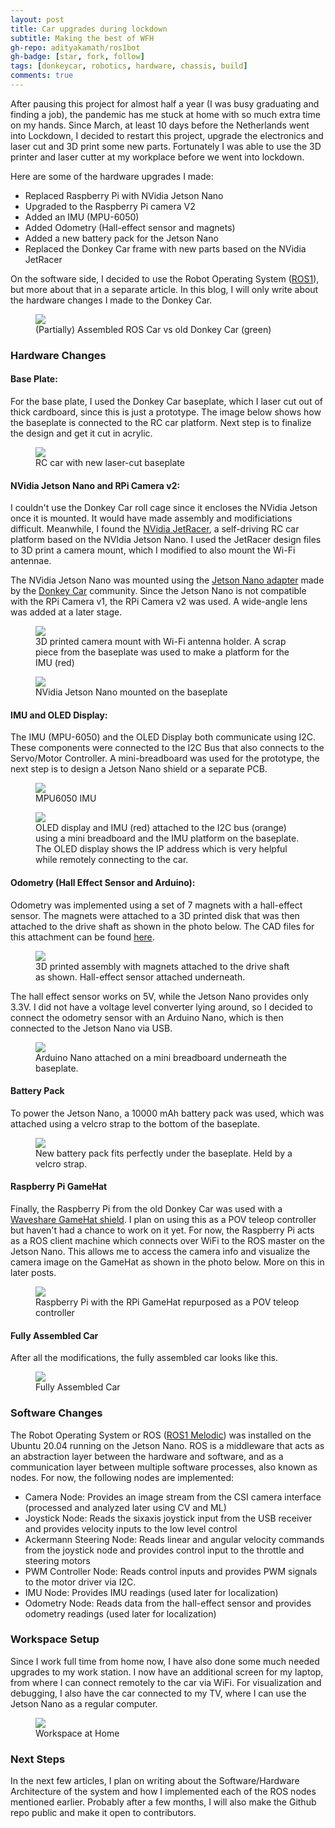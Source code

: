```yaml
---
layout: post
title: Car upgrades during lockdown
subtitle: Making the best of WFH
gh-repo: adityakamath/ros1bot
gh-badge: [star, fork, follow]
tags: [donkeycar, robotics, hardware, chassis, build]
comments: true
---
```


After pausing this project for almost half a year (I was busy graduating and finding a job), the pandemic has me stuck at home with so much extra time on my hands. Since March, at least 10 days before the Netherlands went into Lockdown, I decided to restart this project, upgrade the electronics and laser cut and 3D print some new parts. Fortunately I was able to use the 3D printer and laser cutter at my workplace before we went into lockdown. 

Here are some of the hardware upgrades I made:
* Replaced Raspberry Pi with NVidia Jetson Nano
* Upgraded to the Raspberry Pi camera V2
* Added an IMU (MPU-6050)
* Added Odometry (Hall-effect sensor and magnets)
* Added a new battery pack for the Jetson Nano
* Replaced the Donkey Car frame with new parts based on the NVidia JetRacer

On the software side, I decided to use the Robot Operating System ([ROS1](https://www.ros.org "ROS Homepage")), but more about that in a separate article. In this blog, I will only write about the hardware changes I made to the Donkey Car. 

<figure class="aligncenter">
	<img src="https://adityakamath.github.com/assets/img/roscar_vs_donkeycar.jpg" />
	<figcaption>(Partially) Assembled ROS Car vs old Donkey Car (green)</figcaption>
</figure>

### Hardware Changes

#### Base Plate:
For the base plate, I used the Donkey Car baseplate, which I laser cut out of thick cardboard, since this is just a prototype. The image below shows how the baseplate is connected to the RC car platform. Next step is to finalize the design and get it cut in acrylic. 

<figure class="aligncenter">
	<img src="https://adityakamath.github.com/assets/img/roscar_baseplate.jpg" />
	<figcaption>RC car with new laser-cut baseplate</figcaption>
</figure>

####  NVidia Jetson Nano and RPi Camera v2:
I couldn't use the Donkey Car roll cage since it encloses the NVidia Jetson once it is mounted. It would have made assembly and modificiations difficult. Meanwhile, I found the [NVidia JetRacer](https://github.com/NVIDIA-AI-IOT/jetracer "NVidia JetRacer GitHub"), a self-driving RC car platform based on the NVIdia Jetson Nano. I used the JetRacer design files to 3D print a camera mount, which I modified to also mount the Wi-Fi antennae. 

The NVidia Jetson Nano was mounted using the [Jetson Nano adapter](https://store.donkeycar.com/products/jetson-donkey-adapter "Jetson Donkey Adapter") made by the [Donkey Car](https://www.donkeycar.com/ "Donkey Car Homepage") community. Since the Jetson Nano is not compatible with the RPi Camera v1, the RPi Camera v2 was used. A wide-angle lens was added at a later stage.

<figure class="aligncenter">
	<img src="https://adityakamath.github.com/assets/img/roscar_cameramount1.jpg" />
	<figcaption>3D printed camera mount with Wi-Fi antenna holder. A scrap piece from the baseplate was used to make a platform for the IMU (red)</figcaption>
</figure>

<figure class="aligncenter">
	<img src="https://adityakamath.github.com/assets/img/roscar_cameramount2.jpg" />
	<figcaption>NVidia Jetson Nano mounted on the baseplate</figcaption>
</figure>

#### IMU and OLED Display:

The IMU (MPU-6050) and the OLED Display both communicate using I2C. These components were connected to the I2C Bus that also connects to the Servo/Motor Controller. A mini-breadboard was used for the prototype, the next step is to design a Jetson Nano shield or a separate PCB. 

<figure class="aligncenter">
	<img src="https://adityakamath.github.com/assets/img/roscar_imu.jpg" />
	<figcaption>MPU6050 IMU</figcaption>
</figure>

<figure class="aligncenter">
	<img src="https://adityakamath.github.com/assets/img/roscar_i2coled.jpg" />
	<figcaption>OLED display and IMU (red) attached to the I2C bus (orange) using a mini breadboard and the IMU platform on the baseplate. The OLED display shows the IP address which is very helpful while remotely connecting to the car.</figcaption>
</figure>

#### Odometry (Hall Effect Sensor and Arduino):

Odometry was implemented using a set of 7 magnets with a hall-effect sensor. The magnets were attached to a 3D printed disk that was then attached to the drive shaft as shown in the photo below. The CAD files for this attachment can be found [here](https://www.thingiverse.com/thing:3867620 "Donkey Car Odometer"). 

<figure class="aligncenter">
	<img src="https://adityakamath.github.com/assets/img/roscar_odometry.jpg" />
	<figcaption>3D printed assembly with magnets attached to the drive shaft as shown. Hall-effect sensor attached underneath. </figcaption>
</figure>

The hall effect sensor works on 5V, while the Jetson Nano provides only 3.3V. I did not have a voltage level converter lying around, so I decided to connect the odometry sensor with an Arduino Nano, which is then connected to the Jetson Nano via USB. 

<figure class="aligncenter">
	<img src="https://adityakamath.github.com/assets/img/roscar_arduino.jpg" />
	<figcaption>Arduino Nano attached on a mini breadboard underneath the baseplate. </figcaption>
</figure>

#### Battery Pack

To power the Jetson Nano, a 10000 mAh battery pack was used, which was attached using a velcro strap to the bottom of the baseplate.

<figure class="aligncenter">
	<img src="https://adityakamath.github.com/assets/img/roscar_battery_pack.jpg" />
	<figcaption>New battery pack fits perfectly under the baseplate. Held by a velcro strap. </figcaption>
</figure>

#### Raspberry Pi GameHat

Finally, the Raspberry Pi from the old Donkey Car was used with a [Waveshare GameHat shield](https://www.waveshare.com/game-hat.htm "GameHat for the Raspberry Pi"). I plan on using this as a POV teleop controller but haven't had a chance to work on it yet. For now, the Raspberry Pi acts as a ROS client machine which connects over WiFi to the ROS master on the Jetson Nano. This allows me to access the camera info and visualize the camera image on the GameHat as shown in the photo below. More on this in later posts.

<figure class="aligncenter">
	<img src="https://adityakamath.github.com/assets/img/roscar_gamehat.jpg" />
	<figcaption>Raspberry Pi with the RPi GameHat repurposed as a POV teleop controller</figcaption>
</figure>

#### Fully Assembled Car

After all the modifications, the fully assembled car looks like this. 

<figure class="aligncenter">
	<img src="https://adityakamath.github.com/assets/img/roscar_assembly.jpg" />
	<figcaption>Fully Assembled Car</figcaption>
</figure>

### Software Changes

The Robot Operating System or ROS ([ROS1 Melodic](http://wiki.ros.org/melodic "ROS1 Melodic Homepage")) was installed on the Ubuntu 20.04 running on the Jetson Nano. ROS is a middleware that acts as an abstraction layer between the hardware and software, and as a communication layer between multiple software processes, also known as nodes. For now, the following nodes are implemented:

* Camera Node: Provides an image stream from the CSI camera interface (processed and analyzed later using CV and ML)
* Joystick Node: Reads the sixaxis joystick input from the USB receiver and provides velocity inputs to the low level control
* Ackermann Steering Node: Reads linear and angular velocity commands from the joystick node and provides control input to the throttle and steering motors
* PWM Controller Node: Reads control inputs and provides PWM signals to the motor driver via I2C.
* IMU Node: Provides IMU readings (used later for localization)
* Odometry Node: Reads data from the hall-effect sensor and provides odometry readings (used later for localization)

### Workspace Setup

Since I work full time from home now, I have also done some much needed upgrades to my work station. I now have an additional screen for my laptop, from where I can connect remotely to the car via WiFi. For visualization and debugging, I also have the car connected to my TV, where I can use the Jetson Nano as a regular computer. 

<figure class="aligncenter">
	<img src="https://adityakamath.github.com/assets/img/workspace.jpg" />
	<figcaption>Workspace at Home</figcaption>
</figure>

### Next Steps

In the next few articles, I plan on writing about the Software/Hardware Architecture of the system and how I implemented each of the ROS nodes mentioned earlier. Probably after a few months, I will also make the Github repo public and make it open to contributors. 
